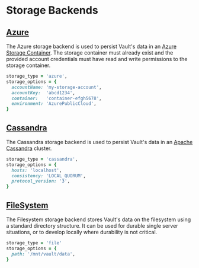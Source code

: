 # Storage Backends

<!-- TODO: Finish adding storage backends. -->

## [Azure](https://www.vaultproject.io/docs/configuration/storage/azure.html)

The Azure storage backend is used to persist Vault's data in an [Azure Storage Container](https://azure.microsoft.com/en-us/services/storage/). The storage container must already exist and the provided account credentials must have read and write permissions to the storage container.

```ruby
storage_type = 'azure',
storage_options = {
  accountName: 'my-storage-account',
  accountKey:  'abcd1234',
  container:   'container-efgh5678',
  environment: 'AzurePublicCloud',
}
```

## [Cassandra](https://www.vaultproject.io/docs/configuration/storage/cassandra.html)

The Cassandra storage backend is used to persist Vault's data in an [Apache Cassandra](http://cassandra.apache.org/) cluster.

```ruby
storage_type = 'cassandra',
storage_options = {
  hosts: 'localhost',
  consistency: 'LOCAL_QUORUM',
  protocol_version: '3',
}
```

## [FileSystem](https://www.vaultproject.io/docs/configuration/storage/filesystem.html)

The Filesystem storage backend stores Vault's data on the filesystem using a standard directory structure. It can be used for durable single server situations, or to develop locally where durability is not critical.

```ruby
storage_type = 'file'
storage_options = {
  path: '/mnt/vault/data',
}
```